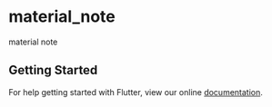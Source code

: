# material_note

material note

## Getting Started

For help getting started with Flutter, view our online
[documentation](https://flutter.io/).
